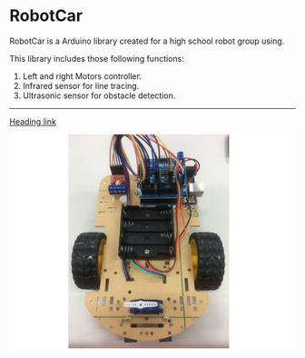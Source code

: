 # RobotCar
RobotCar is a Arduino library created for a high school robot group using.

This library includes those following functions:
1.  Left and right Motors controller.
2.  Infrared sensor for line tracing.
3.  Ultrasonic sensor for obstacle detection.

------------
[Heading link](./Installation_guide/guide.md "Installation guide")

![](./Installation_guide/img26.jpg)
